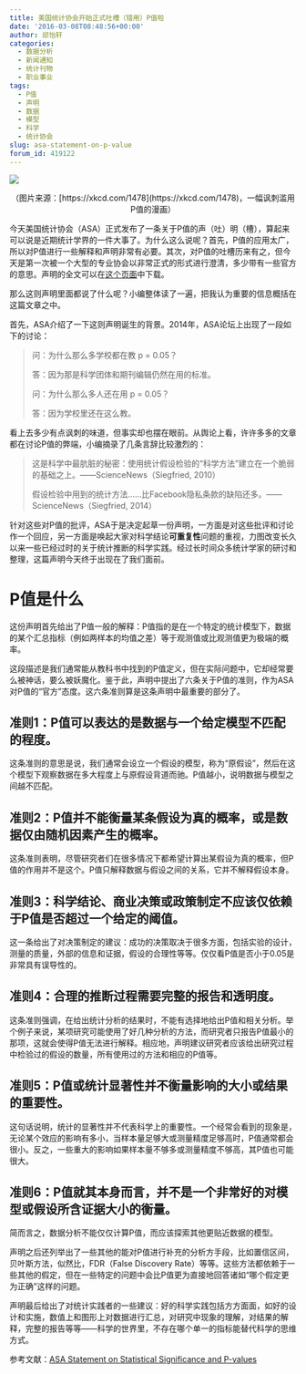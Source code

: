 ```yaml
---
title: 美国统计协会开始正式吐槽（错用）P值啦
date: '2016-03-08T08:48:56+00:00'
author: 邱怡轩
categories:
  - 数据分析
  - 新闻通知
  - 统计刊物
  - 职业事业
tags:
  - P值
  - 声明
  - 数据
  - 模型
  - 科学
  - 统计协会
slug: asa-statement-on-p-value
forum_id: 419122
---
```


![](https://uploads.cosx.org/2016/03/p_values-1.png)
<p style="text-align: center;">（图片来源：[https://xkcd.com/1478](https://xkcd.com/1478)，一幅讽刺滥用P值的漫画）</p>

今天美国统计协会（ASA）正式发布了一条关于P值的声（吐）明（槽），算起来可以说是近期统计学界的一件大事了。为什么这么说呢？首先，P值的应用太广，所以对P值进行一些解释和声明非常有必要。其次，对P值的吐槽历来有之，但今天是第一次被一个大型的专业协会以非常正式的形式进行澄清，多少带有一些官方的意思。声明的全文可以在[这个页面](http://amstat.tandfonline.com/doi/abs/10.1080/00031305.2016.1154108)中下载。

那么这则声明里面都说了什么呢？小编整体读了一遍，把我认为重要的信息概括在这篇文章之中。

首先，ASA介绍了一下这则声明诞生的背景。2014年，ASA论坛上出现了一段如下的讨论：

> 问：为什么那么多学校都在教 p = 0.05？
>
> 答：因为那是科学团体和期刊编辑仍然在用的标准。
>
> 问：为什么那么多人还在用 p = 0.05？
>
> 答：因为学校里还在这么教。

看上去多少有点讽刺的味道，但事实却也摆在眼前。从舆论上看，许许多多的文章都在讨论P值的弊端，小编摘录了几条言辞比较激烈的：

> 这是科学中最肮脏的秘密：使用统计假设检验的“科学方法”建立在一个脆弱的基础之上。——ScienceNews（Siegfried, 2010）
>
> 假设检验中用到的统计方法……比Facebook隐私条款的缺陷还多。——ScienceNews（Siegfried, 2014）

针对这些对P值的批评，ASA于是决定起草一份声明，一方面是对这些批评和讨论作一个回应，另一方面是唤起大家对科学结论**可重复性**问题的重视，力图改变长久以来一些已经过时的关于统计推断的科学实践。经过长时间众多统计学家的研讨和整理，这篇声明今天终于出现在了我们面前。

# P值是什么

这份声明首先给出了P值一般的解释：P值指的是在一个特定的统计模型下，数据的某个汇总指标（例如两样本的均值之差）等于观测值或比观测值更为极端的概率。

这段描述是我们通常能从教科书中找到的P值定义，但在实际问题中，它却经常要么被神话，要么被妖魔化。鉴于此，声明中提出了六条关于P值的准则，作为ASA对P值的“官方”态度。这六条准则算是这条声明中最重要的部分了。


## 准则1：P值可以表达的是数据与一个给定模型不匹配的程度。

这条准则的意思是说，我们通常会设立一个假设的模型，称为“原假设”，然后在这个模型下观察数据在多大程度上与原假设背道而驰。P值越小，说明数据与模型之间越不匹配。

## 准则2：P值并不能衡量某条假设为真的概率，或是数据仅由随机因素产生的概率。

这条准则表明，尽管研究者们在很多情况下都希望计算出某假设为真的概率，但P值的作用并不是这个。P值只解释数据与假设之间的关系，它并不解释假设本身。

## 准则3：科学结论、商业决策或政策制定不应该仅依赖于P值是否超过一个给定的阈值。

这一条给出了对决策制定的建议：成功的决策取决于很多方面，包括实验的设计，测量的质量，外部的信息和证据，假设的合理性等等。仅仅看P值是否小于0.05是非常具有误导性的。

## 准则4：合理的推断过程需要完整的报告和透明度。

这条准则强调，在给出统计分析的结果时，不能有选择地给出P值和相关分析。举个例子来说，某项研究可能使用了好几种分析的方法，而研究者只报告P值最小的那项，这就会使得P值无法进行解释。相应地，声明建议研究者应该给出研究过程中检验过的假设的数量，所有使用过的方法和相应的P值等。

## 准则5：P值或统计显著性并不衡量影响的大小或结果的重要性。

这句话说明，统计的显著性并不代表科学上的重要性。一个经常会看到的现象是，无论某个效应的影响有多小，当样本量足够大或测量精度足够高时，P值通常都会很小。反之，一些重大的影响如果样本量不够多或测量精度不够高，其P值也可能很大。

## 准则6：P值就其本身而言，并不是一个非常好的对模型或假设所含证据大小的衡量。

简而言之，数据分析不能仅仅计算P值，而应该探索其他更贴近数据的模型。

声明之后还列举出了一些其他的能对P值进行补充的分析方手段，比如置信区间，贝叶斯方法，似然比，FDR（False Discovery Rate）等等。这些方法都依赖于一些其他的假定，但在一些特定的问题中会比P值更为直接地回答诸如“哪个假定更为正确”这样的问题。

声明最后给出了对统计实践者的一些建议：好的科学实践包括方方面面，如好的设计和实施，数值上和图形上对数据进行汇总，对研究中现象的理解，对结果的解释，完整的报告等等——科学的世界里，不存在哪个单一的指标能替代科学的思维方式。

参考文献：[ASA Statement on Statistical Significance and P-values](http://amstat.tandfonline.com/doi/abs/10.1080/00031305.2016.1154108)
